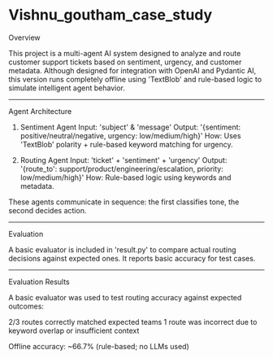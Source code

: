 # Vishnu_goutham_case_study

Overview

This project is a multi-agent AI system designed to analyze and route customer support tickets based on sentiment, urgency, and customer metadata. Although designed for integration with OpenAI and Pydantic AI, this version runs completely offline using 'TextBlob' and rule-based logic to simulate intelligent agent behavior.

---

Agent Architecture

1. Sentiment Agent
Input: 'subject' & 'message'
Output: '{sentiment: positive/neutral/negative, urgency: low/medium/high}'
How: Uses 'TextBlob' polarity + rule-based keyword matching for urgency.

2. Routing Agent
Input: 'ticket' + 'sentiment' + 'urgency'
Output: '{route_to': support/product/engineering/escalation, priority: low/medium/high}'
How: Rule-based logic using keywords and metadata.

These agents communicate in sequence: the first classifies tone, the second decides action.

---

Evaluation

A basic evaluator is included in 'result.py' to compare actual routing decisions against expected ones. It reports basic accuracy for test cases.

---

Evaluation Results

A basic evaluator was used to test routing accuracy against expected outcomes:

2/3 routes correctly matched expected teams
1 route was incorrect due to keyword overlap or insufficient context

Offline accuracy: ~66.7% (rule-based; no LLMs used)
